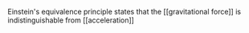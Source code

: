 Einstein's equivalence principle states that the [[gravitational force]] is indistinguishable from [[acceleration]]